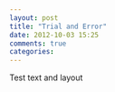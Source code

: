 ```yaml
---
layout: post
title: "Trial and Error"
date: 2012-10-03 15:25
comments: true
categories: 
---
```


Test text and layout


